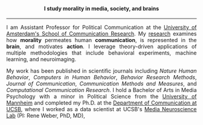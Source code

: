 <!-- EDUCATION HEADER -->

<h4 style="text-align: center; padding-top: -15px;">I study morality in media, society, and brains </h4>

---

<!-- MAIN BODY -->

<div style="text-align: justify" markdown="1">

I am Assistant Professor for Political Communication at the [University of Amsterdam's School of Communication Research](https://ascor.uva.nl/). My [research](https://fhopp.github.io/research) examines how **morality** permeates human **communication**, is represented in the **brain**, and motivates **action**. I leverage theory-driven applications of multiple methodologies that include behavioral experiments, machine learning, and neuroimaging.
       
My work has been published in scientific journals including _Nature Human Behavior_, _Computers in Human Behavior_, _Behavior Research Methods_, _Journal of Communication_, _Communication Methods and Measures_, and _Computational Communication Research_. I hold a Bachelor of Arts in Media Psychology with a minor in Political Science from the [University of Mannheim](http://mkw.uni-mannheim.de/) and completed my Ph.D. at the [Department of Communication at UCSB](http://www.comm.ucsb.edu/), where I worked as a data scientist at UCSB's [Media Neuroscience Lab](http://www.medianeuroscience.org/) (PI: Rene Weber, PhD, MD), 

</div>
